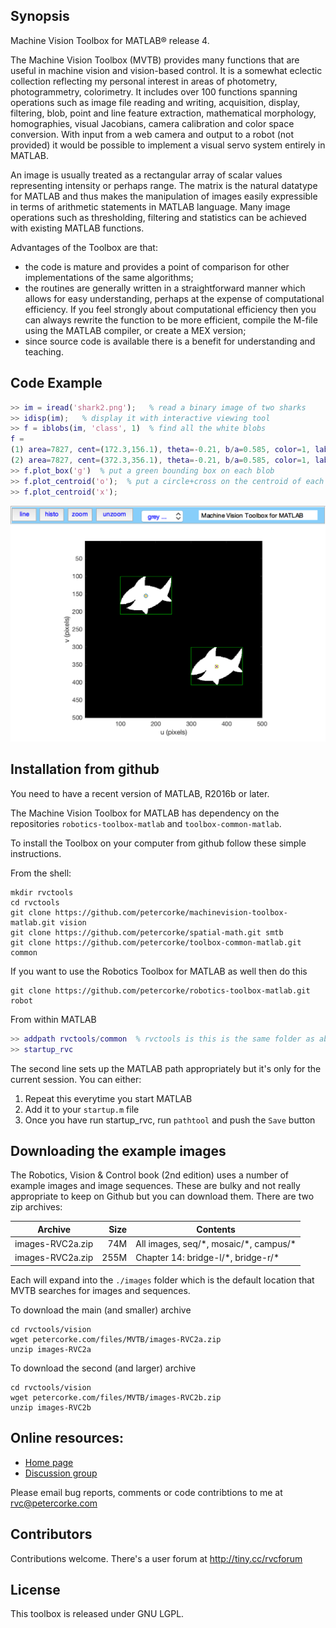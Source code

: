 ## Synopsis

Machine Vision Toolbox for MATLAB&reg; release 4.

The Machine Vision Toolbox (MVTB) provides many functions that are useful in machine vision and vision-based control.  It is a somewhat eclectic collection reflecting my personal interest in areas of photometry, photogrammetry, colorimetry.  It includes over 100 functions spanning operations such as image file reading and writing, acquisition, display, filtering, blob, point and line feature extraction,  mathematical morphology, homographies, visual Jacobians, camera calibration and color space conversion. With input from a web camera and output to a robot (not provided) it would be possible to implement a visual servo system entirely in MATLAB.

An image is usually treated as a rectangular array of scalar values representing intensity or perhaps range.  The matrix is the natural datatype for MATLAB and thus makes the manipulation of images easily expressible in terms of arithmetic statements in MATLAB language.  Many image operations such as thresholding, filtering and statistics can be achieved with existing MATLAB functions.

Advantages of the Toolbox are that:
  * the code is mature and provides a point of comparison for other implementations of the same algorithms;
  * the routines are generally written in a straightforward manner which allows for easy understanding, perhaps at the expense of computational efficiency. If you feel strongly about computational efficiency then you can always rewrite the function to be more efficient, compile the M-file using the MATLAB compiler, or create a MEX version;
  * since source code is available there is a benefit for understanding and teaching.

## Code Example

```matlab
>> im = iread('shark2.png');   % read a binary image of two sharks
>> idisp(im);   % display it with interactive viewing tool
>> f = iblobs(im, 'class', 1)  % find all the white blobs
f =
(1) area=7827, cent=(172.3,156.1), theta=-0.21, b/a=0.585, color=1, label=2, touch=0, parent=1
(2) area=7827, cent=(372.3,356.1), theta=-0.21, b/a=0.585, color=1, label=3, touch=0, parent=1
>> f.plot_box('g')  % put a green bounding box on each blob
>> f.plot_centroid('o');  % put a circle+cross on the centroid of each blob
>> f.plot_centroid('x');
```
![Binary image showing bounding boxes and centroids](doc/misc/shark2+boxes.png)

## Installation from github

You need to have a recent version of MATLAB, R2016b or later.

The Machine Vision Toolbox for MATLAB has dependency on the repositories `robotics-toolbox-matlab` and `toolbox-common-matlab`.  

To install the Toolbox on your computer from github follow these simple instructions.

From the shell:
```shell
mkdir rvctools
cd rvctools
git clone https://github.com/petercorke/machinevision-toolbox-matlab.git vision
git clone https://github.com/petercorke/spatial-math.git smtb
git clone https://github.com/petercorke/toolbox-common-matlab.git common
```

If you want to use the Robotics Toolbox for MATLAB as well then do this
```shell
git clone https://github.com/petercorke/robotics-toolbox-matlab.git robot
```

From within MATLAB
```matlab
>> addpath rvctools/common  % rvctools is this is the same folder as above
>> startup_rvc
```
The second line sets up the MATLAB path appropriately but it's only for the current session.  You can either:
1. Repeat this everytime you start MATLAB
2. Add it to your `startup.m` file
3. Once you have run startup_rvc, run `pathtool` and push the `Save` button

## Downloading the example images

The Robotics, Vision & Control book (2nd edition) uses a number of example images and image sequences.  These are bulky and not really appropriate to keep on Github but you can download them.
There are two zip archives:

| Archive        | Size | Contents |
| -------------- | ----:| -------- |
images-RVC2a.zip | 74M  | All images, seq/\*, mosaic/\*, campus/\* |
images-RVC2a.zip | 255M | Chapter 14: bridge-l/\*, bridge-r/\* |

Each will expand into the `./images` folder which is the default location that MVTB searches for images and sequences.

To download the main (and smaller) archive
```shell
cd rvctools/vision
wget petercorke.com/files/MVTB/images-RVC2a.zip
unzip images-RVC2a
```

To download the second (and larger) archive
```shell
cd rvctools/vision
wget petercorke.com/files/MVTB/images-RVC2b.zip
unzip images-RVC2b
```


## Online resources:

* [Home page](http://www.petercorke.com)
* [Discussion group](http://groups.google.com/group/robotics-tool-box?hl=en)

Please email bug reports, comments or code contribtions to me at rvc@petercorke.com
  

## Contributors

Contributions welcome.  There's a user forum at http://tiny.cc/rvcforum

## License

This toolbox is released under GNU LGPL.
